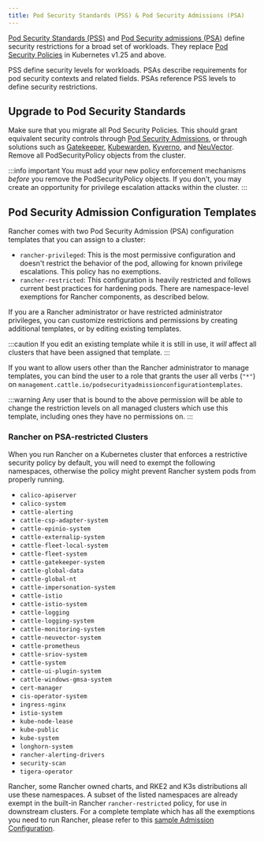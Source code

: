 ```yaml
---
title: Pod Security Standards (PSS) & Pod Security Admissions (PSA)
---
```


[Pod Security Standards (PSS)](https://kubernetes.io/docs/concepts/security/pod-security-standards/) and [Pod Security admissions (PSA)](https://kubernetes.io/docs/concepts/security/pod-security-admission/) define security restrictions for a broad set of workloads. They replace [Pod Security Policies](https://kubernetes.io/docs/concepts/security/pod-security-policy/) in Kubernetes v1.25 and above.

PSS define security levels for workloads. PSAs describe requirements for pod security contexts and related fields. PSAs reference PSS levels to define security restrictions.

## Upgrade to Pod Security Standards

Make sure that you migrate all Pod Security Policies. This should grant equivalent security controls through [Pod Security Admissions](https://kubernetes.io/docs/concepts/security/pod-security-admission/), or through solutions such as [Gatekeeper](https://github.com/open-policy-agent/gatekeeper), [Kubewarden](https://www.kubewarden.io/), [Kyverno](https://kyverno.io/), and [NeuVector](https://neuvector.com/). Remove all PodSecurityPolicy objects from the cluster.

:::info important
You must add your new policy enforcement mechanisms _before_ you remove the PodSecurityPolicy objects. If you don't, you may create an opportunity for privilege escalation attacks within the cluster.
:::

## Pod Security Admission Configuration Templates

Rancher comes with two Pod Security Admission (PSA) configuration templates that you can assign to a cluster:

- `rancher-privileged`: This is the most permissive configuration and doesn't restrict the behavior of the pod, allowing for known privilege escalations. This policy has no exemptions.
- `rancher-restricted`: This configuration is heavily restricted and follows current best practices for hardening pods. There are namespace-level exemptions for Rancher components, as described below.

If you are a Rancher administrator or have restricted administrator privileges, you can customize restrictions and permissions by creating additional templates, or by editing existing templates.

:::caution
If you edit an existing template while it is still in use, it *will* affect all clusters that have been assigned that template.
:::

If you want to allow users other than the Rancher administrator to manage templates, you can bind the user to a role that grants the user all verbs (`"*"`) on `management.cattle.io/podsecurityadmissionconfigurationtemplates`.

:::warning
Any user that is bound to the above permission will be able to change the restriction levels on all managed clusters which use this template, including ones they have no permissions on.
:::

### Rancher on PSA-restricted Clusters

When you run Rancher on a Kubernetes cluster that enforces a restrictive security policy by default, you will need to exempt the following namespaces, otherwise the policy might prevent Rancher system pods from properly running.

- `calico-apiserver`
- `calico-system`
- `cattle-alerting`
- `cattle-csp-adapter-system`
- `cattle-epinio-system`
- `cattle-externalip-system`
- `cattle-fleet-local-system`
- `cattle-fleet-system`
- `cattle-gatekeeper-system`
- `cattle-global-data`
- `cattle-global-nt`
- `cattle-impersonation-system`
- `cattle-istio`
- `cattle-istio-system`
- `cattle-logging`
- `cattle-logging-system`
- `cattle-monitoring-system`
- `cattle-neuvector-system`
- `cattle-prometheus`
- `cattle-sriov-system`
- `cattle-system`
- `cattle-ui-plugin-system`
- `cattle-windows-gmsa-system`
- `cert-manager`
- `cis-operator-system`
- `ingress-nginx`
- `istio-system`
- `kube-node-lease`
- `kube-public`
- `kube-system`
- `longhorn-system`
- `rancher-alerting-drivers`
- `security-scan`
- `tigera-operator`

Rancher, some Rancher owned charts, and RKE2 and K3s distributions all use these namespaces. A subset of the listed namespaces are already exempt in the built-in Rancher `rancher-restricted` policy, for use in downstream clusters. For a complete template which has all the exemptions you need to run Rancher, please refer to this [sample Admission Configuration](psa-restricted-exemptions.yaml).
